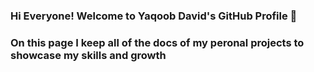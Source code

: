 ### Hi Everyone! Welcome to Yaqoob David's GitHub Profile 👋
### On this page I keep all of the docs of my peronal projects to showcase my skills and growth
<!--
**YaqoobDavid/YaqoobDavid** is a ✨ _special_ ✨ repository because its `README.md` (this file) appears on your GitHub profile.

Here are some ideas to get you started:

- 🔭 I’m currently working on my personal Data Science and Data Analytics project  ...
- 🌱 I’m currently learning Data Science ...
- 👯 I’m looking to collaborate on Data Science Projects ...
- 🤔 I’m looking for help with Data Analytical Tools e.g Tableu, Power BI, Google Analytics etc....
- 💬 Ask me about ...
- 📫 How to reach me: ...
- 😄 Pronouns: ...
- ⚡ Fun fact: ...
-->
